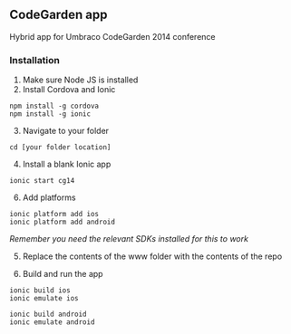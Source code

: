 ## CodeGarden app

Hybrid app for Umbraco CodeGarden 2014 conference 

### Installation

1. Make sure Node JS is installed
2. Install Cordova and Ionic
  
  ```
  npm install -g cordova
  npm install -g ionic
  ```

3. Navigate to your folder

  ```
  cd [your folder location]
  ```

4. Install a blank Ionic app

  ```
  ionic start cg14
  ```

6. Add platforms

  ```
  ionic platform add ios
  ionic platform add android
  ```
*Remember you need the relevant SDKs installed for this to work*

5. Replace the contents of the www folder with the contents of the repo

7. Build and run the app

  ```
  ionic build ios
  ionic emulate ios
  
  ionic build android
  ionic emulate android
  ```
